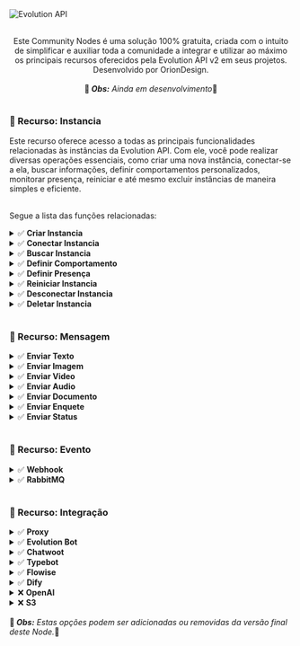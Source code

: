 <img src="https://github.com/user-attachments/assets/813b7b34-377c-42e8-9f1a-12e27e682c7f" alt="Evolution API">

<p align="center"><br>
Este Community Nodes é uma solução 100% gratuita, criada com o intuito de simplificar e auxiliar toda a comunidade a integrar e utilizar ao máximo os principais recursos oferecidos pela Evolution API v2 em seus projetos. Desenvolvido por OrionDesign.<br><br>
🚨<i><b> Obs:</b> Ainda em desenvolvimento</b></i>🚨<br>
</p>
<h1></h1>
<h3>📌 Recurso: Instancia</h3>
Este recurso oferece acesso a todas as principais funcionalidades relacionadas às instâncias da Evolution API. Com ele, você pode realizar diversas operações essenciais, como criar uma nova instância, conectar-se a ela, buscar informações, definir comportamentos personalizados, monitorar presença, reiniciar e até mesmo excluir instâncias de maneira simples e eficiente. <br><br>

Segue a lista das funções relacionadas:<br>

<details>
  <summary>✅ <b> Criar Instancia</b></summary>
	
 O nó "Criar Instância", assim como proprio nome já diz, cria uma nova instância na Evolution API. Você pode configurar o **Nome da Instância**, escolher a **API Key** e o **Número** para geração do "pairingCode", e ainda ajustar diversas opções adicionais, como **Comportamento**, **Proxy**, **Webhook**, **RabbitMQ**, e a integração com **Chatwoot.** Essa flexibilidade permite que à criação da instância seja adaptada a diferentes cenários e necessidades.

> Obs: Esta função funciona apenas se estiver usando a `Global API Key` nas credenciais da Evolution API. `ApiKey de instancia` **não** tem poder para criar novas instancias.


| Campo | Descrição | Obrigatório |
|----------|----------|----------|
| Nome Da Instância | Nome que será atribuido a instancia | ✅ |
| Apikey Para Instancia | ApiKey (token) que será utilizado para consumir api desta instancia | ❌ |
| Número Do WhatsApp | Numero que será utilizado para se conectar na instancia, usado para gerar o "pairingCode" | ❌ |
| Opções | Configurações e Integrações que podem ser adicionadas a instancia no momento de sua crição | ❌ |

Como já descrito, existe o campo de Opções, do qual você pode adicionar novas integrações a sua instancia, veja abaixo mais detalhes sobre cada opção:

<details>
  <summary>👉🏽 <b> Comportamento</b></summary>
  Aqui você pode definir como vai ser o comportamento da instancia:

  | Campo | Descrição | Obrigatório |
  |----------|----------|----------|
  | Rejeitar Ligações | Rejeitar automaticamente todas as ligações recebidas no Whatsapp | ❌ |
  | Mensagem Ao Rejeitar | Mensagem que será enviada automaticamente após rejeitar uma ligação | ❌ |
  | Ignorar Grupos | Não receber as mensagens de grupos na API | ❌ |
  | Sempre Online | Deixar o Status sempre como Online | ❌ |
  | Ler Mensagens | Todas as mensagens serão marcadas como lidas automaticamente, assim que recebidas | ❌ |
  | Ler Status | Os Status dos contatos salvos irão chegar na API | ❌ |
  | Sincronizar Histórico | Sincronizar todo o histórico de mensagens na API | ❌ |
	
</details>
<details>
  <summary>👉🏽 <b> Proxy</b></summary>
  Defina um Proxy para ser usado na instancia:

  | Campo | Descrição | Obrigatório |
  |----------|----------|----------|
  | Host do Proxy | Endereço ip/url do Proxy | ✅ |
  | Porta Do Proxy | Porta do seu Proxy | ✅ |
  | Protocolo Do Proxy | Protocolo Http (para IP ou URL sem SSL) ou Https (para URL com SSL) | ✅ |
  | Usuário Do Proxy | Usuario do Proxy | ✅ |
  | Senha Do Proxy | Senha do Proxy | ✅ |
 
</details>
<details>
  <summary>👉🏽 <b> Webhook</b></summary>
  Ative um endereço para consumir o Webhook a partir de eventos da Evolution API

  | Campo | Descrição | Obrigatório |
  |----------|----------|----------|
  | Url Do Webhook | Url que será enviado os eventos da Evolution API | ✅ |
  | Webhook Por Eventos | Cria uma rota para cada evento adicionando o nome do evento no final da URL | ✅ |
  | Base64 No Webhook | Envie os dados do base64 das mídias no webhook | ✅ |
  | Eventos | Eventos que vai disparar o webhook | ✅ |
	
</details>
<details>
  <summary>👉🏽 <b> RabbitMQ</b></summary>
  Sem informações ainda.
	
</details>
<details>
  <summary>👉🏽 <b> Chatwoot</b></summary>
  Sem informações ainda.
	
</details>

<h1></h1>
 
</details>
<details>
  <summary>✅ <b> Conectar Instancia</b></summary>
  
	
</details>
<details>
  <summary>✅ <b> Buscar Instancia</b></summary>
  
</details>
<details>
  <summary>✅ <b> Definir Comportamento</b></summary>
  
</details>
<details>
  <summary>✅ <b> Definir Presença</b></summary>
  
</details>
<details>
  <summary>✅ <b> Reiniciar Instancia</b></summary>
  
</details>
<details>
  <summary>✅ <b> Desconectar Instancia</b></summary>
  
</details>
<details>
  <summary>✅ <b> Deletar Instancia</b></summary>
  
</details>

<h1></h1>
<h3>📌 Recurso: Mensagem</h3>
<details>
  <summary>✅ <b> Enviar Texto</b></summary>
  
</details>
<details>
  <summary>✅ <b> Enviar Imagem</b></summary>
  
</details>
<details>
  <summary>✅ <b> Enviar Video</b></summary>
  
</details>
<details>
  <summary>✅ <b> Enviar Audio</b></summary>
  
</details>
<details>
  <summary>✅ <b> Enviar Documento</b></summary>
  
</details>
<details>
  <summary>✅ <b> Enviar Enquete</b></summary>
  
</details>
<details>
  <summary>✅ <b> Enviar Status</b></summary>
  
</details>

<h1></h1>
<h3>📌 Recurso: Evento</h3>
<details>
  <summary>✅ <b> Webhook</b></summary>
  
</details>
<details>
  <summary>✅ <b> RabbitMQ</b></summary>
  
</details>
<h1></h1>
<h3>📌 Recurso: Integração</h3>
<details>
  <summary>✅ <b> Proxy</b></summary>
  
</details>
<details>
  <summary>✅ <b> Evolution Bot</b></summary>
  
</details>
<details>
  <summary>✅ <b> Chatwoot</b></summary>
  
</details>

<details>
  <summary>✅ <b> Typebot</b></summary>
  
</details>
<details>
  <summary>✅ <b> Flowise</b></summary>
  
</details>
<details>
  <summary>✅ <b> Dify</b></summary>
  
</details>
<details>
  <summary>❌ <b> OpenAI</b></summary>
  
</details>
<details>
  <summary>❌ <b> S3</b></summary>
  
</details>
<br>
🚨<i><b> Obs:</b> Estas opções podem ser adicionadas ou removidas da versão final deste Node.</b></i>🚨<br>
